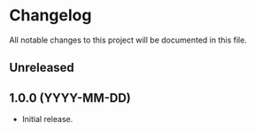 # Changelog

All notable changes to this project will be documented in this file.

## Unreleased

## 1.0.0 (YYYY-MM-DD)

- Initial release.
